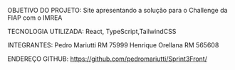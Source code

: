 OBJETIVO DO PROJETO: Site apresentando a solução para o Challenge da FIAP com o IMREA

TECNOLOGIA UTILIZADA: React, TypeScript,TailwindCSS 

INTEGRANTES: Pedro Mariutti RM 75999 Henrique Orellana RM 565608 

ENDEREÇO GITHUB: https://github.com/pedromariutti/Sprint3Front/
